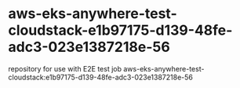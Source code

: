 # aws-eks-anywhere-test-cloudstack-e1b97175-d139-48fe-adc3-023e1387218e-56
repository for use with E2E test job aws-eks-anywhere-test-cloudstack:e1b97175-d139-48fe-adc3-023e1387218e-56
